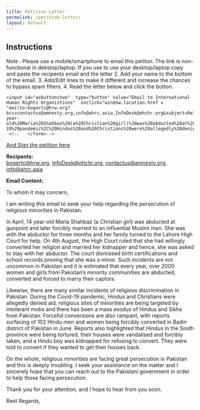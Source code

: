 ```yaml
---
title: Petition Letter
permalink: /petition-letter/
layout: default
---
```

 <style>
     #axbuttonstwo{
  background-color: 	#ff1329;
  color:white;
  padding: 14px 20px;
  margin: 8px 0;
  border: none;
  cursor: pointer;
  width: 100%;
  opacity: 0.9;
      font-weight: bold;
}
     #axbuttonstwo:hover{
        opacity: 1;
     }
    </style>
## Instructions
Note : Please use a mobile/smartphone to email this petiton. The link is non-functional in dekstop/laptop.
  If you use to use your desktop/laptop copy and paste the recipents email and the letter
2. Add your name to the bottom of the email.
3. Add/Edit lines to make it different and increase the chances to bypass spam filters.
4. Read the letter below and click the button.
<!--<form action="mailto:bogertc@hrw.org?bcc=contactus@amnesty.org,info@ahrc.asia,InfoDesk@ohchr.org&subject=Religious%20Discrimination%20in%20Pakistan&body=To%20whom%20it%20may%20concern%2C%0D%0A%3Cbr%2F%3E%3Cbr%2F%3E%0D%0A%0D%0A%0D%0AI%20am%20writing%20this%20email%20to%20seek%20your%20help%20regarding%20the%20persecution%20of%20religious%20minorities%20in%20Pakistan.%0D%0A%3Cbr%2F%3E%3Cbr%2F%3E%0D%0A%0D%0A%0D%0AIn%20April%2C%2014-year-old%20Maria%20Shahbaz%20(a%20Christian%20girl)%20was%20abducted%20at%20gunpoint%20and%20later%20forcibly%20married%20to%20an%20influential%20Muslim%20man.%20She%20was%20with%20the%20abductor%20for%20three%20months%20and%20her%20family%20turned%20to%20the%20Lahore%20High%20Court%20for%20help.%20On%204th%20August%2C%20the%20High%20Court%20ruled%20that%20she%20had%20willingly%20converted%20to%20Islam%20and%20married%20her%20kidnapper%20and%20hence%2C%20she%20was%20asked%20to%20stay%20with%20her%20abductor.%20The%20court%20dismissed%20birth%20certifications%20and%20school%20records%20proving%20that%20she%20was%20a%20minor.%20Such%20incidents%20are%20not%20uncommon%20in%20Pakistan%20and%20it%20is%20estimated%20that%20every%20year%2C%20over%202000%20women%20and%20girls%20from%20Pakistan%E2%80%99s%20minority%20communities%20are%20abducted%2C%20converted%20to%20Islam%20and%20forced%20to%20marry%20their%20captors.%0D%0A%3Cbr%2F%3E%3Cbr%2F%3E%0D%0A%0D%0A%0D%0ALikewise%2C%20there%20are%20many%20similar%20incidents%20of%20religious%20discrimination%20in%20Pakistan.%20During%20the%20Covid-19%20pandemic%2C%20Hindus%20and%20Christians%20were%20allegedly%20denied%20aid%2C%20religious%20sites%20of%20minorities%20are%20being%20targeted%20by%20intolerant%20mobs%20and%20there%20has%20been%20a%20mass%20exodus%20of%20Hindus%20and%20Sikhs%20from%20Pakistan.%20Forceful%20conversions%20are%20also%20rampant%2C%20with%20reports%20surfacing%20of%20102%20Hindu%20men%20and%20women%20were%20being%20forcibly%20converted%20to%20Islam%20in%20Badin%20district%20of%20Pakistan%20in%20June.%20Reports%20also%20highlighted%20that%20Hindus%20in%20the%20Sindh%20province%20were%20being%20tortured%2C%20their%20houses%20were%20vandalised%20and%20forcibly%20taken%2C%20and%20a%20Hindu%20boy%20was%20kidnapped%20for%20refusing%20to%20convert.%20They%20were%20told%20to%20convert%20to%20Islam%20if%20they%20wanted%20to%20get%20their%20houses%20back.%0D%0A%3Cbr%2F%3E%3Cbr%2F%3E%0D%0A%0D%0A%0D%0AOn%20the%20whole%2C%20religious%20minorities%20are%20facing%20great%20persecution%20in%20Pakistan%20and%20this%20is%20deeply%20troubling.%20I%20seek%20your%20assistance%20on%20the%20matter%20and%20I%20sincerely%20hope%20that%20you%20can%20reach%20out%20to%20the%20Pakistani%20government%20in%20order%20to%20help%20those%20facing%20persecution.%0D%0A%3Cbr%2F%3E%3Cbr%2F%3E%0D%0A%0D%0A%0D%0AThank%20you%20for%20your%20attention%2C%20and%20I%20hope%20to%20hear%20from%20you%20soon.%0D%0A%3Cbr%2F%3E%3Cbr%2F%3E%0D%0A%0D%0A%0D%0A%0D%0ABest%20Regards%2C%0D%0A">-->
    <input id="axbuttonstwo"  type="button" value="Email to International Human Rights Organistions"  onclick="window.location.href = "mailto:bogertc@hrw.org?bcc=contactus@amnesty.org,info@ahrc.asia,InfoDesk@ohchr.org&subject=Religious%20Discrimination%20in%20Pakistan&body=To%20whom%20it%20may%20concern%2C%0D%0A%3Cbr%2F%3E%3Cbr%2F%3E%0D%0A%0D%0A%0D%0AI%20am%20writing%20this%20email%20to%20seek%20your%20help%20regarding%20the%20persecution%20of%20religious%20minorities%20in%20Pakistan.%0D%0A%3Cbr%2F%3E%3Cbr%2F%3E%0D%0A%0D%0A%0D%0AIn%20April%2C%2014-year-old%20Maria%20Shahbaz%20(a%20Christian%20girl)%20was%20abducted%20at%20gunpoint%20and%20later%20forcibly%20married%20to%20an%20influential%20Muslim%20man.%20She%20was%20with%20the%20abductor%20for%20three%20months%20and%20her%20family%20turned%20to%20the%20Lahore%20High%20Court%20for%20help.%20On%204th%20August%2C%20the%20High%20Court%20ruled%20that%20she%20had%20willingly%20converted%20to%20Islam%20and%20married%20her%20kidnapper%20and%20hence%2C%20she%20was%20asked%20to%20stay%20with%20her%20abductor.%20The%20court%20dismissed%20birth%20certifications%20and%20school%20records%20proving%20that%20she%20was%20a%20minor.%20Such%20incidents%20are%20not%20uncommon%20in%20Pakistan%20and%20it%20is%20estimated%20that%20every%20year%2C%20over%202000%20women%20and%20girls%20from%20Pakistan%E2%80%99s%20minority%20communities%20are%20abducted%2C%20converted%20to%20Islam%20and%20forced%20to%20marry%20their%20captors.%0D%0A%3Cbr%2F%3E%3Cbr%2F%3E%0D%0A%0D%0A%0D%0ALikewise%2C%20there%20are%20many%20similar%20incidents%20of%20religious%20discrimination%20in%20Pakistan.%20During%20the%20Covid-19%20pandemic%2C%20Hindus%20and%20Christians%20were%20allegedly%20denied%20aid%2C%20religious%20sites%20of%20minorities%20are%20being%20targeted%20by%20intolerant%20mobs%20and%20there%20has%20been%20a%20mass%20exodus%20of%20Hindus%20and%20Sikhs%20from%20Pakistan.%20Forceful%20conversions%20are%20also%20rampant%2C%20with%20reports%20surfacing%20of%20102%20Hindu%20men%20and%20women%20were%20being%20forcibly%20converted%20to%20Islam%20in%20Badin%20district%20of%20Pakistan%20in%20June.%20Reports%20also%20highlighted%20that%20Hindus%20in%20the%20Sindh%20province%20were%20being%20tortured%2C%20their%20houses%20were%20vandalised%20and%20forcibly%20taken%2C%20and%20a%20Hindu%20boy%20was%20kidnapped%20for%20refusing%20to%20convert.%20They%20were%20told%20to%20convert%20to%20Islam%20if%20they%20wanted%20to%20get%20their%20houses%20back.%0D%0A%3Cbr%2F%3E%3Cbr%2F%3E%0D%0A%0D%0A%0D%0AOn%20the%20whole%2C%20religious%20minorities%20are%20facing%20great%20persecution%20in%20Pakistan%20and%20this%20is%20deeply%20troubling.%20I%20seek%20your%20assistance%20on%20the%20matter%20and%20I%20sincerely%20hope%20that%20you%20can%20reach%20out%20to%20the%20Pakistani%20government%20in%20order%20to%20help%20those%20facing%20persecution.%0D%0A%3Cbr%2F%3E%3Cbr%2F%3E%0D%0A%0D%0A%0D%0AThank%20you%20for%20your%20attention%2C%20and%20I%20hope%20to%20hear%20from%20you%20soon.%0D%0A%3Cbr%2F%3E%3Cbr%2F%3E%0D%0A%0D%0A%0D%0A%0D%0ABest%20Regards%2C%0D%0A";"/>
     <!--   </form>-->
        
[And Sign the petition here](https://www.ipetitions.com/petition/religious-discrimination-in-pakistan)
        
        
  **Recipents:**    
  bogertc@hrw.org,
  InfoDesk@ohchr.org,
  contactus@amnesty.org,
  info@ahrc.asia
  
  **Email Content:**
  
  To whom it may concern, 


I am writing this email to seek your help regarding the persecution of religious minorities in Pakistan. 

In April, 14 year-old Maria Shahbaz (a Christian girl) was abducted at gunpoint and later forcibly married to an influential Muslim man. She was with the abductor for three months and her family turned to the Lahore High Court for help. On 4th August, the High Court ruled that she had willingly converted her religion and married her kidnapper and hence, she was asked to stay with her abductor. The court dismissed birth certifications and school records proving that she was a minor. Such incidents are not uncommon in Pakistan and it is estimated that every year, over 2000 women and girls from Pakistan’s minority communities are abducted, converted and forced to marry their captors. 

Likewise, there are many similar incidents of religious discrimination in Pakistan. During the Covid-19 pandemic, Hindus and Christians were allegedly denied aid, religious sites of minorities are being targeted by intolerant mobs and there has been a mass exodus of Hindus and Sikhs from Pakistan. Forceful conversions are also rampant, with reports surfacing of 102 Hindu men and women being forcibly converted in Badin district of Pakistan in June. Reports also highlighted that Hindus in the Sindh province were being tortured, their houses were vandalised and forcibly taken, and a Hindu boy was kidnapped for refusing to convert. They were told to convert if they wanted to get their houses back. 

On the whole, religious minorities are facing great persecution in Pakistan and this is deeply troubling. I seek your assistance on the matter and I sincerely hope that you can reach out to the Pakistani government in order to help those facing persecution. 

Thank you for your attention, and I hope to hear from you soon.


Best Regards, 
